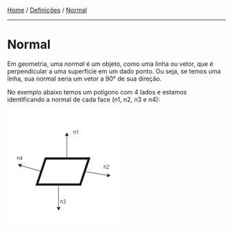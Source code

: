 [Home](../README.md) / [Definições](../README.md#definições) / [Normal](./normal.md)

___

# Normal

Em geometria, uma *normal* é um objeto, como uma linha ou vetor, que é perpendicular a uma superfície em um dado ponto. Ou seja, se temos uma linha, sua normal seria um vetor a 90° de sua direção.

No exemplo abaixo temos um polígono com 4 lados e estamos identificando a normal de cada face (n1, n2, n3 e n4):

![](./assets/normal.png)
